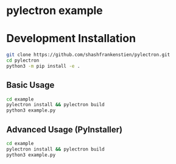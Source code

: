 # pylectron example

# Development Installation

```sh
git clone https://github.com/shashfrankenstien/pylectron.git
cd pylectron
python3 -m pip install -e .
```

## Basic Usage

```sh
cd example
pylectron install && pylectron build
python3 example.py
```


## Advanced Usage (PyInstaller)

```sh
cd example
pylectron install && pylectron build
python3 example.py
```
